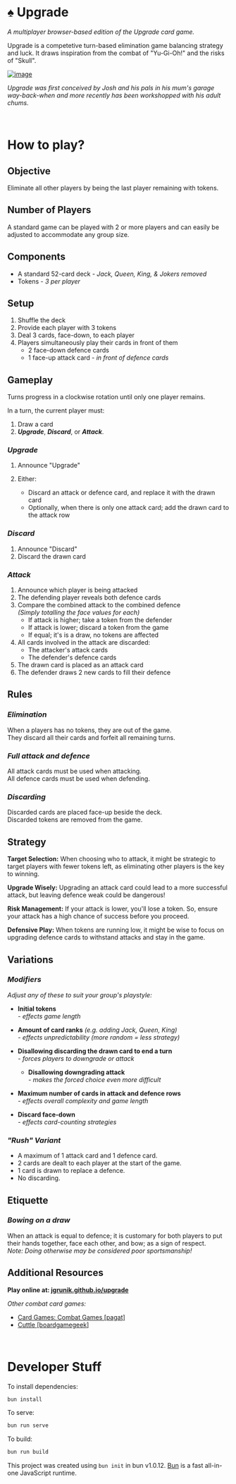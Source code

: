 # ♠ Upgrade

_A multiplayer browser-based edition of the Upgrade card game._

Upgrade is a competetive turn-based elimination game balancing strategy and luck. It draws inspiration from the combat of "Yu-Gi-Oh!" and the risks of "Skull".

[![image](https://github.com/jgrunik/upgrade/assets/14305136/bcb4baef-4e77-45f8-aaba-320532cd720b)](https://jgrunik.github.io/upgrade/)

_Upgrade was first conceived by Josh and his pals in his mum's garage way-back-when and more recently has been workshopped with his adult chums._

<br/>

# How to play?

## Objective

Eliminate all other players by being the last player remaining with tokens.

## Number of Players

A standard game can be played with 2 or more players and can easily be adjusted to accommodate any group size.

## Components

- A standard 52-card deck - _Jack, Queen, King, & Jokers removed_
- Tokens - _3 per player_

## Setup

1. Shuffle the deck
2. Provide each player with 3 tokens
3. Deal 3 cards, face-down, to each player
4. Players simultaneously play their cards in front of them
   - 2 face-down defence cards
   - 1 face-up attack card - _in front of defence cards_

## Gameplay

Turns progress in a clockwise rotation until only one player remains.

In a turn, the current player must:

1. Draw a card
2. **_Upgrade_**, **_Discard_**, or **_Attack_**.

### **_Upgrade_**

1. Announce "Upgrade"
2. Either:

   - Discard an attack or defence card, and replace it with the drawn card
   - Optionally, when there is only one attack card; add the drawn card to the attack row

### **_Discard_**

1. Announce "Discard"
2. Discard the drawn card

### **_Attack_**

1. Announce which player is being attacked
2. The defending player reveals both defence cards
3. Compare the combined attack to the combined defence\
   _(Simply totalling the face values for each)_
   - If attack is higher; take a token from the defender
   - If attack is lower; discard a token from the game
   - If equal; it's is a draw, no tokens are affected
4. All cards involved in the attack are discarded:
   - The attacker's attack cards
   - The defender's defence cards
5. The drawn card is placed as an attack card
6. The defender draws 2 new cards to fill their defence

## Rules

### _Elimination_

When a players has no tokens, they are out of the game.  
They discard all their cards and forfeit all remaining turns.

### _Full attack and defence_

All attack cards must be used when attacking.  
All defence cards must be used when defending.

### _Discarding_

Discarded cards are placed face-up beside the deck.  
Discarded tokens are removed from the game.

## Strategy

**Target Selection:** When choosing who to attack, it might be strategic to target players with fewer tokens left, as eliminating other players is the key to winning.

**Upgrade Wisely:** Upgrading an attack card could lead to a more successful attack, but leaving defence weak could be dangerous!

**Risk Management:** If your attack is lower, you'll lose a token. So, ensure your attack has a high chance of success before you proceed.

**Defensive Play:** When tokens are running low, it might be wise to focus on upgrading defence cards to withstand attacks and stay in the game.

## Variations

### _Modifiers_

_Adjust any of these to suit your group's playstyle:_

- **Initial tokens**\
   _- effects game length_

- **Amount of card ranks** _(e.g. adding Jack, Queen, King)_\
  _- effects unpredictability (more random = less strategy)_

- **Disallowing discarding the drawn card to end a turn**\
  _- forces players to downgrade or attack_

  - **Disallowing downgrading attack**\
    _- makes the forced choice even more difficult_

- **Maximum number of cards in attack and defence rows**\
  _- effects overall complexity and game length_

- **Discard face-down**\
  _- effects card-counting strategies_

### _**"Rush"** Variant_

- A maximum of 1 attack card and 1 defence card.
- 2 cards are dealt to each player at the start of the game.
- 1 card is drawn to replace a defence.
- No discarding.

## Etiquette

### _Bowing on a draw_

When an attack is equal to defence; it is customary for both players to put their hands together, face each other, and bow; as a sign of respect.\
_Note: Doing otherwise may be considered poor sportsmanship!_

## Additional Resources

**Play online at: [jgrunik.github.io/upgrade](http://jgrunik.github.io/upgrade)**

_Other combat card games:_

- [Card Games: Combat Games [pagat]](https://www.pagat.com/combat/)
- [Cuttle [boardgamegeek]](https://boardgamegeek.com/boardgame/115370/cuttle)

<br/>

# Developer Stuff

To install dependencies:

```bash
bun install
```

To serve:

```bash
bun run serve
```

To build:

```bash
bun run build
```

This project was created using `bun init` in bun v1.0.12. [Bun](https://bun.sh) is a fast all-in-one JavaScript runtime.
